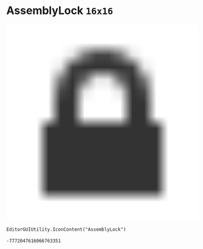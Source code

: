 # AssemblyLock `16x16`
<img src="/img/AssemblyLock.png" width=512 height=512>

``` CSharp
EditorGUIUtility.IconContent("AssemblyLock")
```
```
-7772047616066763351
```
